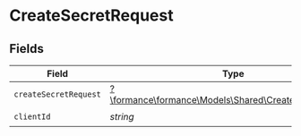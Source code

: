# CreateSecretRequest


## Fields

| Field                                                                                               | Type                                                                                                | Required                                                                                            | Description                                                                                         |
| --------------------------------------------------------------------------------------------------- | --------------------------------------------------------------------------------------------------- | --------------------------------------------------------------------------------------------------- | --------------------------------------------------------------------------------------------------- |
| `createSecretRequest`                                                                               | [?\formance\formance\Models\Shared\CreateSecretRequest](../../Models/Shared/CreateSecretRequest.md) | :heavy_minus_sign:                                                                                  | N/A                                                                                                 |
| `clientId`                                                                                          | *string*                                                                                            | :heavy_check_mark:                                                                                  | Client ID                                                                                           |